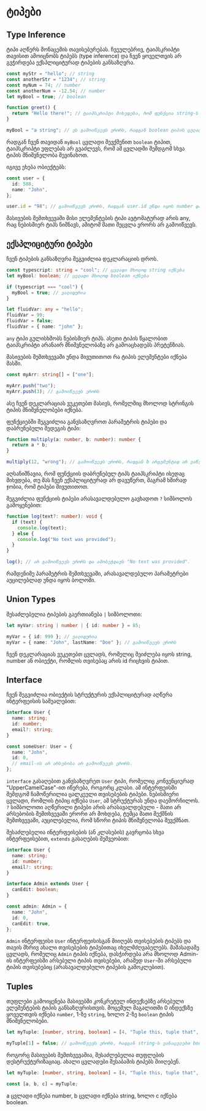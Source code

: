 # ტიპები

## Type Inference

ტიპი აღწერს მონაცემის თავისებურებას. ჩვეულებრივ, ტაიპსკრიპტი თავისით ამოიცნობს ტიპებს
(type inference) და ჩვენ ყოველთვის არ გვჭირდება ექსპლიციტურად ტიპების განსაზღვრა.

```ts
const myStr = "hello"; // string
const anotherStr = "1234"; // string
const myNum = 74; // number
const anotherNum = -12.54; // number
let myBool = true; // boolean

function greet() {
  return "Hello there!"; // ტაიპსკრიპტი მიხვდება, რომ ფუნქცია string-ს აბრუნებს
}

myBool = "a string"; // ეს გამოიწვევს ერორს, რადგან boolean ტიპის ცვლადში ვინახავთ string-ს.
```

რადგან ჩვენ თავიდან `myBool` ცვლადი შევქმენით `boolean` ტიპით, ტაიპსკრიპტი უფლებას არ გვაძლევს,
რომ ამ ცვლადში შემდგომ სხვა ტიპის მნიშვნელობა შევინახოთ.

იგივე ეხება ობიექტებს:

```ts
const user = {
  id: 588,
  name: "John",
};

user.id = "98"; // გამოიწვევს ერორს, რადგან user.id უნდა იყოს number და არა string
```

მასივების შემთხვევაში მისი ელემენტების ტიპი ავტომატურად არის any, რაც ნებისმიერ ტიპს ნიშნავს,
ამიტომ მათი შეცვლა ერორს არ გამოიწვევს.

## ექსპლიციტური ტიპები

ჩვენ ტიპების განსაზღვრა შეგვიძლია დეკლარაციის დროს.

```ts
const typescript: string = "cool"; // ცვლადი მხოლოდ string იქნება
let myBool: boolean; // ცვლადი მხოლოდ boolean იქნება

if (typescript === "cool") {
  myBool = true; // ვალიდურია
}

let fluidVar: any = "hello";
fluidVar = 99;
fluidVar = false;
fluidVar = { name: "john" };
```

`any` ტიპი გულისხმობს ნებისმიერ ტიპს. ასეთი ტიპის წყალობით ტაიპსკრიპტი არანაირ მნიშვნელობაზე
არ გამოაცხადებს პრეტენზიას.

მასივების შემთხვევაში უნდა მივუთითოთ რა ტიპის ელემენტები იქნება მასში.

```ts
const myArr: string[] = ["one"];

myArr.push("two");
myArr.push(3); // გამოიწვევს ერორს
```

ასე ჩვენ დეკლარაციას ვუკეთებთ მასივს, რომელშიც მხოლოდ სტრინგის ტიპის მნიშვნელობები იქნება.

ფუნქციებში შეგვიძლია განვსაზღვროთ პარამეტრის ტიპები და დაბრუნებული შედეგის ტიპი:

```ts
function multiply(a: number, b: number): number {
  return a * b;
}

multiply(12, "wrong"); // გამოიწვევს ერორს, რადგან b არგუმენტად არ ვაწვდით number ტიპს
```

აღსანიშნავია, რომ ფუნქციის დაბრუნებულ ტიპს ტაიპსკრიპტი ისედაც მიხვდება, თუ მას ჩვენ
ექსპლიციტურად არ დავუწერთ, მაგრამ ხშირად ჯობია, რომ ტიპები მივუთითოთ.

შეგვიძლია ფუნქციის ტიპები არასავალდებულო გავხადოთ `?` სიმბოლოს გამოყენებით:

```ts
function log(text?: number): void {
  if (text) {
    console.log(text);
  } else {
    console.log("No text was provided");
  }
}

log(); // არ გამოიწვევს ერორს და ამობეჭდავს "No text was provided".
```

რამდენიმე პარამეტრის შემთხვევაში, არასავალდებულო პარამეტრები აუცილებლად უნდა იყოს
ბოლოში.

## Union Types

შესაძლებელია ტიპების გაერთიანება `|` სიმბოლოთი:

```ts
let myVar: string | number | { id: number } = 85;

myVar = { id: 999 }; // ვალიდურია
myVar = { name: "John", lastName: "Doe" }; // გამოიწვევს ერორს
```

ჩვენ დეკლარაციას ვუკეთებთ ცვლადს, რომელიც შეიძლება იყოს string, number ან ობიექტი,
რომლის თვისებაც არის id რიცხვის ტიპით.

## Interface

ჩვენ შეგვიძლია ობიექტის სტრუქტურის ექსპლიციტურად აღწერა ინტერფეისის საშუალებით:

```ts
interface User {
  name: string;
  id: number;
  email?: string;
}

const someUser: User = {
  name: "John",
  id: 0,
  // email-ის არ არსებობა არ გამოიწვევს ერორს.
};
```

`interface` გასაღებით განვსაზღვრეთ `User` ტიპი, რომელიც კონვენციურად
"UpperCamelCase"-ით იწერება, როგორც კლასი. ამ ინტერფეისში შემდგომ
ჩამოწერილია ცალკეული თვისებების ტიპები. ნებისმიერი ცვლადი, რომლის
ტიპიც იქნება `User`, ამ სტრუქტურას უნდა დაემორჩილოს. `?` სიმბოლოთი
აღწერილი ტიპები არის არასავალდებული - მათი არ არსებობის შემთხვევაში
ერორი არ მოხდება, ტუმცა მათი შექმნის შემთხვევაში, აუცილებელია, რომ
სწორი ტიპის მნიშვნელობა შევქმნათ.

შესაძლებელია ინტერფეისების (ან კლასების) გავრცობა სხვა ინტერფეისებით,
`extends` გასაღების მეშვეობით:

```ts
interface User {
  name: string;
  id: number;
  email?: string;
}

interface Admin extends User {
  canEdit: boolean;
}

const admin: Admin = {
  name: "John",
  id: 0,
  canEdit: true,
};
```

`Admin` ინტერფეისი `User` ინტერფეისისგან მიიღებს თვისებების ტიპებს და თავის მხრივ
ახალი თვისებების ტიპებითაც იხელმძღვაბელებს. მაშასადამე ცვლადს, რომელიც `Admin`
ტიპის იქნება, დასჭირდება არა მხოლოდ Admin-ის ინტერფეისში არსებული ტიპის თვისებები,
არამედ `User`-ში არსებული ტიპის თვისებებიც (არასავალდებულო ტიპების გამოკლებით).

## Tuples

თუფლები გამოიყენება მასივებში კონკრეტულ ინდექსებზე არსებული ელემენტების
ტიპის განსაზღვრისთვის. მოცემულ მაგალითში 0 ინდექსზე ყოველთვის იქნება
`number`, 1-ზე `string`, ხოლო 2-ზე `boolean` ტიპის მნიშვნელობები.

```ts
let myTuple: [number, string, boolean] = [4, "Tuple this, tuple that", true];

myTuple[1] = false; // გამოიწვევს ერორს, რადგან string-ს ვანაცვლებთ boolean-ით.
```

როგორც მასივების შემთხვევაშია, შესაძლებელია თუფლების დესტრუქტურიზაციაც. ახალი
ცვლადები შესაბამის ტიპებს მიიღებენ.

```ts
let myTuple: [number, string, boolean] = [4, "Tuple this, tuple that", true];

const [a, b, c] = myTuple;
```

a ცვლადი იქნება number, b ცვლადი იქნება string, ხოლო c იქნება boolean.
